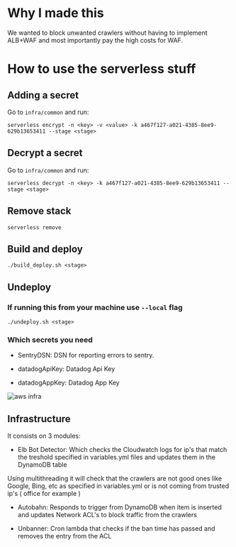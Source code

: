 # Why I made this

We wanted to block unwanted crawlers without having to implement ALB+WAF and most importantly pay the high costs for WAF.

# How to use the serverless stuff

## Adding a secret

Go to `infra/common` and run:

`serverless encrypt -n <key> -v <value> -k a467f127-a021-4385-8ee9-629b13653411 --stage <stage>`

## Decrypt a secret

Go to `infra/common` and run:

`serverless decrypt -n <key> -k a467f127-a021-4385-8ee9-629b13653411 --stage <stage>`


## Remove stack

`serverless remove`

## Build and deploy

`./build_deploy.sh <stage>`

## Undeploy

### If running this from your machine use `--local` flag

`./undeploy.sh <stage>`

### Which secrets you need

* SentryDSN: DSN for reporting errors to sentry.

* datadogApiKey: Datadog Api Key

* datadogAppKey: Datadog App Key

![aws infra](https://i.imgur.com/YvItj3u.png)

## Infrastructure

It consists on 3 modules:

* Elb Bot Detector: Which checks the Cloudwatch logs for ip's that match the treshold specified in variables.yml files and updates them in the DynamoDB table

Using multithreading it will check that the crawlers are not good ones like Google, Bing, etc as specified in variables.yml or is not coming from trusted ip's ( office for example )

* Autobahn: Responds to trigger from DynamoDB when item is inserted and updates Network ACL's to block traffic from the crawlers

* Unbanner: Cron lambda that checks if the ban time has passed and removes the entry from the ACL
